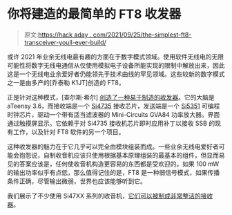 # 你将建造的最简单的 FT8 收发器

> 原文:[https://hack aday . com/2021/09/25/the-simplest-ft8-transceiver-youll-ever-build/](https://hackaday.com/2021/09/25/the-simplest-ft8-transceiver-youll-ever-build/)

或许 2021 年业余无线电最有趣的方面在于数字模式领域。使用软件无线电的无限可能性将数字无线电通信从仅使用模拟电子设备所能实现的限制中解放出来，因此这是一个无线电业余爱好者仍能领先于技术曲线的罕见领域。这些较新的数字模式之一是由多产的[乔泰勒 K1JT]创造的 FT8。

正是针对这种模式，[查尔斯·希尔] [创造了一种易于制造的收发器](https://github.com/chillmf/Pocket-FT8)。它的大脑是 aTeensy 3.6，而接收端是一个 [Si4735](https://www.skyworksinc.com/en/products/audio-and-radio/si4734-35-am-fm-sw-lw-radio-receivers/si4735) 接收芯片，发送端是一个 [Si5351](https://www.skyworksinc.com/-/media/Skyworks/SL/documents/public/data-sheets/Si5351-B.pdf) 可编程时钟芯片，驱动一个带有适当滤波器的 Mini-Circuits GVA84 功率放大器。界面通过触摸屏显示。它依赖于对 Si4735 接收机芯片即时应用补丁以接收 SSB 的现有工作，以及针对 FT8 软件的另一个项目。

这种收发器的魅力在于它几乎可以完全由模块组装而成。一些业余无线电爱好者可能会抱怨说，自制收音机应该只使用根据基本原理组装的最基本的组件，但显而易见的答案应该是，任何使收音机构造更容易的东西都是受欢迎的。如果 100 mW 的输出功率似乎有点低，那么值得记住的是，FT8 是一种弱信号模式，如果传播条件正确，尽管输出微弱，世界也应该能够听到它。

我们展示了不少使用 Si47XX 系列的收音机，[它们可以被制成非常整洁的接收器](https://hackaday.com/2020/02/12/all-band-radio-uses-arduino-and-si4730/)。